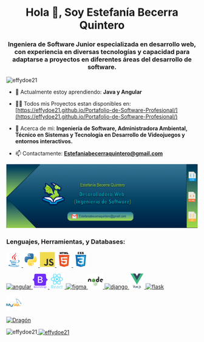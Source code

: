 
<h1 align="center">Hola 👋, Soy Estefanía Becerra Quintero</h1>
<h3 align="center">Ingeniera de Software Junior especializada en desarrollo web, con experiencia en diversas tecnologías y capacidad para adaptarse a proyectos en diferentes áreas del desarrollo de software.</h3>

<p align="left"> <img src="https://komarev.com/ghpvc/?username=effydoe21&label=Profile%20views&color=0e75b6&style=flat" alt="effydoe21" /> </p>

- 🌱 Actualmente estoy aprendiendo: **Java y
                               Angular**

- 👨‍💻 Todos mis Proyectos estan disponibles en: [https://effydoe21.github.io/Portafolio-de-Software-Profesional/](https://effydoe21.github.io/Portafolio-de-Software-Profesional/)

- 💬 Acerca de mi: **Ingeniería de Software, Administradora Ambiental, Técnico en Sistemas y Tecnología en Desarrollo de Videojuegos y entornos interactivos.**

- 📫 Contactamente: **Estefaniabecerraquintero@gmail.com**

![Banner GitHub](https://github.com/EffyDoe21/EffyDoe21/blob/main/Banner%20GitHUB.png) 
 
<h3 align="left">Lenguajes, Herramientas, y Databases:</h3>
<p align="left">

<p align="left">
    <a href="https://www.java.com" target="_blank" rel="noreferrer">
        <img src="https://raw.githubusercontent.com/devicons/devicon/master/icons/java/java-original.svg" alt="java" width="40" height="40"/>
    </a>
    <a href="https://www.python.org" target="_blank" rel="noreferrer">
        <img src="https://raw.githubusercontent.com/devicons/devicon/master/icons/python/python-original.svg" alt="python" width="40" height="40"/>
    </a>
    <a href="https://developer.mozilla.org/en-US/docs/Web/JavaScript" target="_blank" rel="noreferrer">
        <img src="https://raw.githubusercontent.com/devicons/devicon/master/icons/javascript/javascript-original.svg" alt="javascript" width="40" height="40"/>
    </a>
    <a href="https://www.w3.org/html/" target="_blank" rel="noreferrer">
        <img src="https://raw.githubusercontent.com/devicons/devicon/master/icons/html5/html5-original-wordmark.svg" alt="html5" width="40" height="40"/>
    </a>
    <a href="https://www.w3schools.com/css/" target="_blank" rel="noreferrer">
        <img src="https://raw.githubusercontent.com/devicons/devicon/master/icons/css3/css3-original-wordmark.svg" alt="css3" width="40" height="40"/>
    </a>
</p>

 <p align="left">
    <a href="https://angular.io" target="_blank" rel="noreferrer">
        <img src="https://angular.io/assets/images/logos/angular/angular.svg" alt="angular" width="40" height="40"/>
    </a>
    <a href="https://getbootstrap.com" target="_blank" rel="noreferrer">
        <img src="https://raw.githubusercontent.com/devicons/devicon/master/icons/bootstrap/bootstrap-plain-wordmark.svg" alt="bootstrap" width="40" height="40"/>
    </a>
    <a href="https://reactjs.org/" target="_blank" rel="noreferrer">
        <img src="https://raw.githubusercontent.com/devicons/devicon/master/icons/react/react-original-wordmark.svg" alt="react" width="40" height="40"/>
    </a>
    <a href="https://www.figma.com/" target="_blank" rel="noreferrer">
        <img src="https://www.vectorlogo.zone/logos/figma/figma-icon.svg" alt="figma" width="40" height="40"/>
    </a>
     </a>
    <a href="https://nodejs.org" target="_blank" rel="noreferrer">
        <img src="https://raw.githubusercontent.com/devicons/devicon/master/icons/nodejs/nodejs-original-wordmark.svg" alt="nodejs" width="40" height="40"/>
    </a>
    <a href="https://www.djangoproject.com/" target="_blank" rel="noreferrer">
        <img src="https://cdn.worldvectorlogo.com/logos/django.svg" alt="django" width="40" height="40"/>
    </a>
<a href="https://vuejs.org/" target="_blank" rel="noreferrer">
        <img src="https://raw.githubusercontent.com/devicons/devicon/master/icons/vuejs/vuejs-original-wordmark.svg" alt="vuejs" width="40" height="40"/>
    </a>
 <a href="https://flask.palletsprojects.com/" target="_blank" rel="noreferrer">
        <img src="https://www.vectorlogo.zone/logos/pocoo_flask/pocoo_flask-icon.svg" alt="flask" width="40" height="40"/>
    </a>
</p>

<p align="left">
    <a href="https://www.mysql.com/" target="_blank" rel="noreferrer">
        <img src="https://raw.githubusercontent.com/devicons/devicon/master/icons/mysql/mysql-original-wordmark.svg" alt="mysql" width="40" height="40"/>
</p> 

 ![Dragón](https://gifsanimados.de/img-gifsanimados.de/d/dragones/dr.gif)

  
<p><img align="left" src="https://github-readme-stats.vercel.app/api/top-langs?username=effydoe21&show_icons=true&locale=en&layout=compact" alt="effydoe21" /></p>

<p>&nbsp;<img align="center" src="https://github-readme-stats.vercel.app/api?username=effydoe21&show_icons=true&locale=en" alt="effydoe21" /></p>

